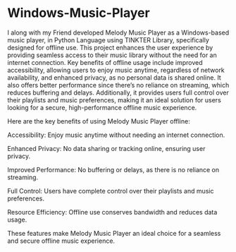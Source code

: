 # Windows-Music-Player

I along with my Friend developed Melody Music Player as a Windows-based music player, in Python Language using TINKTER Library, specifically designed for offline use. This project enhances the user experience by providing seamless access to their music library without the need for an internet connection. Key benefits of offline usage include improved accessibility, allowing users to enjoy music anytime, regardless of network availability, and enhanced privacy, as no personal data is shared online. It also offers better performance since there’s no reliance on streaming, which reduces buffering and delays. Additionally, it provides users full control over their playlists and music preferences, making it an ideal solution for users looking for a secure, high-performance offline music experience.

Here are the key benefits of using Melody Music Player offline:

Accessibility: Enjoy music anytime without needing an internet connection.

Enhanced Privacy: No data sharing or tracking online, ensuring user privacy.

Improved Performance: No buffering or delays, as there is no reliance on streaming.

Full Control: Users have complete control over their playlists and music preferences.

Resource Efficiency: Offline use conserves bandwidth and reduces data usage.

These features make Melody Music Player an ideal choice for a seamless and secure offline music experience.

